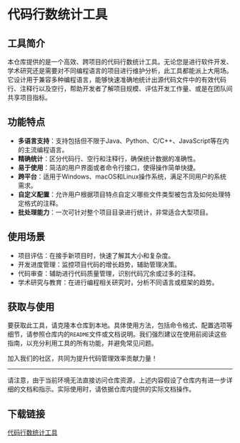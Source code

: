 # 代码行数统计工具

## 工具简介

本仓库提供的是一个高效、跨项目的代码行数统计工具。无论您是进行软件开发、学术研究还是需要对不同编程语言的项目进行维护分析，此工具都能派上大用场。它设计用于兼容多种编程语言，能够快速准确地统计出源代码文件中的有效代码行、注释行以及空行，帮助开发者了解项目规模、评估开发工作量、或是在团队间共享项目指标。

## 功能特点

- **多语言支持**：支持包括但不限于Java、Python、C/C++、JavaScript等在内的主流编程语言。
- **精确统计**：区分代码行、空行和注释行，确保统计数据的准确性。
- **易于使用**：简洁的用户界面或者命令行接口，使得操作简单快捷。
- **跨平台**：适用于Windows、macOS和Linux操作系统，满足不同用户的系统需求。
- **自定义配置**：允许用户根据项目特点自定义哪些文件类型被包含及如何处理特定格式的注释。
- **批处理能力**：一次可针对整个项目目录进行统计，非常适合大型项目。

## 使用场景

- 项目评估：在接手新项目时，快速了解其大小和复杂度。
- 开发进度管理：监控项目代码的增长趋势，辅助管理决策。
- 代码审查：辅助进行代码质量管理，识别代码冗余或过多的注释。
- 学术研究与教育：在进行编程相关研究时，分析不同语言或框架的趋势。

## 获取与使用

要获取此工具，请克隆本仓库到本地。具体使用方法，包括命令格式、配置选项等细节，请参照仓库内的`README`文件或文档说明。我们强烈建议在使用前阅读这些指南，以充分利用工具的所有功能，并避免常见问题。

加入我们的社区，共同为提升代码管理效率贡献力量！

---

请注意，由于当前环境无法直接访问仓库资源，上述内容假设了仓库内有进一步详细的文档和指示。实际使用时，请依据仓库内提供的实际文档操作。

## 下载链接

[代码行数统计工具](https://pan.quark.cn/s/0f849989d68b)